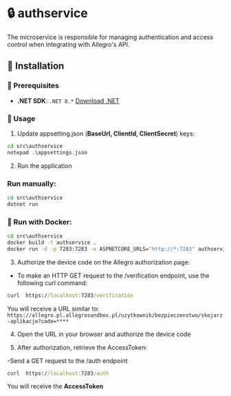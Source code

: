 # :lock: authservice
The microservice is responsible for managing authentication and access control when integrating with Allegro's API.

## :mechanical_leg: Installation
### :pushpin: Prerequisites

- **.NET SDK**: `.NET 8.*` [Download .NET](https://dotnet.microsoft.com/en-us/download/dotnet/8.0)

### 🔧 Usage
1. Update appsetting.json (**BaseUrl, ClientId, ClientSecret**) keys:
```cmd
cd src\authservice
notepad .\appsettings.json
```

2. Run the application
### Run manually:
```cmd
cd src\authservice
dotnet run
```
### 🐳 Run with Docker:
```cmd
cd src\authservice
docker build -t authservice .
docker run -d -p 7283:7283 -e ASPNETCORE_URLS="http://*:7283" authservice authservice
```

3. Authorize the device code on the Allegro authorization page:
- To make an HTTP GET request to the /verification endpoint, use the following curl command:

```cmd
curl  https://localhost:7283/verification
```

You will receive a URL similar to: `https://allegro.pl.allegrosandbox.pl/uzytkownik/bezpieczenstwo/skojarz-aplikacje?code=****`

4. Open the URL in your browser and authorize the device code 
 
5. After authorization, retrieve the AccessToken:

-Send a GET request to the /auth endpoint
```cmd
curl  https://localhost:7283/auth
```

You will receive the  **AccessToken**
